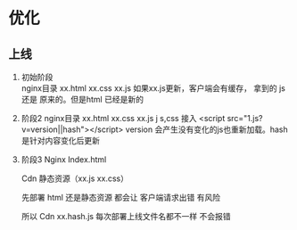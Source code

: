 # 优化

## 上线

1. 初始阶段  
   nginx目录
   xx.html
   xx.css
   xx.js
   如果xx.js更新，客户端会有缓存， 拿到的 js 还是 原来的。但是html 已经是新的

2. 阶段2
   nginx目录
   xx.html
   xx.css
   xx.js
   j s,css 接入  &lt;script src="1.js?v=version||hash"&gt;&lt;/script&gt;
   version 会产生没有变化的js也重新加载。hash 是针对内容变化后更新

3. 阶段3
   Nginx
      Index.html

   Cdn
   静态资源（xx.js xx.css）

   先部署 html 还是静态资源 都会让 客户端请求出错 有风险

   所以
   Cdn xx.hash.js 每次部署上线文件名都不一样 不会报错

